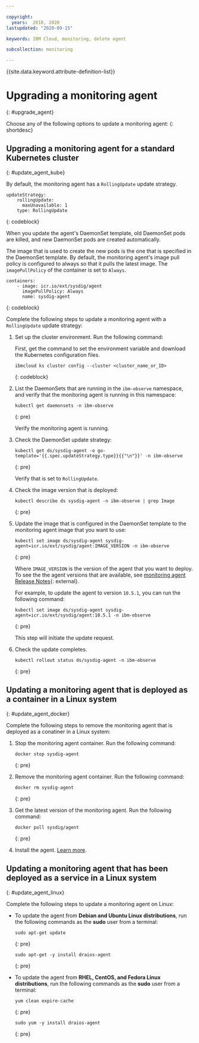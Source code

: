 ```yaml
---

copyright:
  years:  2018, 2020
lastupdated: "2020-09-15"

keywords: IBM Cloud, monitoring, delete agent

subcollection: monitoring

---
```


{{site.data.keyword.attribute-definition-list}}

# Upgrading a monitoring agent
{: #upgrade_agent}

Choose any of the following options to update a monitoring agent:
{: shortdesc}


## Upgrading a monitoring agent for a standard Kubernetes cluster
{: #update_agent_kube}

By default, the monitoring agent has a `RollingUpdate` update strategy. 

```
updateStrategy:
    rollingUpdate:
      maxUnavailable: 1
    type: RollingUpdate
```
{: codeblock}

When you update the agent's DaemonSet template, old DaemonSet pods are killed, and new DaemonSet pods are created automatically.

The image that is used to create the new pods is the one that is specified in the DaemonSet template. By default, the monitoring agent's image pull policy is configured to always so that it pulls the latest image. The `imagePullPolicy` of the container is set to `Always`. 

```
containers:
    - image: icr.io/ext/sysdig/agent
      imagePullPolicy: Always
      name: sysdig-agent
```
{: codeblock}

Complete the following steps to update a monitoring agent with a `RollingUpdate` update strategy:

1. Set up the cluster environment. Run the following command:

    First, get the command to set the environment variable and download the Kubernetes configuration files.

    ```
    ibmcloud ks cluster config --cluster <cluster_name_or_ID>
    ```
    {: codeblock}

2. List the DaemonSets that are running in the `ibm-observe` namespace, and verify that the monitoring agent is running in this namespace:

    ```
    kubectl get daemonsets -n ibm-observe
    ```
    {: pre}

    Verify the monitoring agent is running.

3. Check the DaemonSet update strategy:

    ```
    kubectl get ds/sysdig-agent -o go-template='{{.spec.updateStrategy.type}}{{"\n"}}' -n ibm-observe
    ```
    {: pre}

    Verify that is set to `RollingUpdate`.

4. Check the image version that is deployed:

    ```
    kubectl describe ds sysdig-agent -n ibm-observe | grep Image
    ```
    {: pre}

5. Update the image that is configured in the DaemonSet template to the monitoring agent image that you want to use:

    ```
    kubectl set image ds/sysdig-agent sysdig-agent=icr.io/ext/sysdig/agent:IMAGE_VERSION -n ibm-observe
    ```
    {: pre}

    Where `IMAGE_VERSION` is the version of the agent that you want to deploy. To see the the agent versions that are available, see [monitoring agent Release Notes](https://docs.sysdig.com/en/sysdig-agent-release-notes.html){: external}.
    
    For example, to update the agent to version `10.5.1`, you can run the following command:

    ```
    kubectl set image ds/sysdig-agent sysdig-agent=icr.io/ext/sysdig/agent:10.5.1 -n ibm-observe
    ```
    {: pre}

    This step will initiate the update request.

6. Check the update completes.

    ```
    kubectl rollout status ds/sysdig-agent -n ibm-observe
    ```
    {: pre}





## Updating a monitoring agent that is deployed as a container in a Linux system
{: #update_agent_docker}

Complete the following steps to remove the monitoring agent that is deployed as a conatiner in a Linux system:

1. Stop the monitoring agent container. Run the following command:

    ```
    docker stop sysdig-agent
    ```
    {: pre}

2. Remove the monitoring agent container. Run the following command:

    ```
    docker rm sysdig-agent
    ```
    {: pre}

3. Get the latest version of the monitoring agent. Run the following command:

    ```
    docker pull sysdig/agent
    ```
    {: pre}

4. Install the agent. [Learn more](/docs/monitoring?topic=monitoring-config_agent#config_agent_docker).



## Updating a monitoring agent that has been deployed as a service in a Linux system 
{: #update_agent_linux}

Complete the following steps to update a monitoring agent on Linux:

* To update the agent from **Debian and Ubuntu Linux distributions**, run the following commands as the **sudo** user from a terminal:

    ```
    sudo apt-get update
    ```
    {: pre}

    ```
    sudo apt-get -y install draios-agent
    ```
    {: pre}

* To update the agent from **RHEL, CentOS, and Fedora Linux distributions**, run the following commands as the **sudo** user from a terminal:

    ```
    yum clean expire-cache
    ```
    {: pre}

    ```
    sudo yum -y install draios-agent
    ```
    {: pre}

